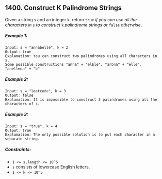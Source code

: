 ## 1400. Construct K Palindrome Strings

Given a string ```s``` and an integer ```k```, return ```true``` *if you can use all the characters in* ```s``` *to construct* ```k``` *palindrome strings or* ```false``` *otherwise*.

##### Example 1:
```
Input: s = "annabelle", k = 2
Output: true
Explanation: You can construct two palindromes using all characters in s.
Some possible constructions "anna" + "elble", "anbna" + "elle", "anellena" + "b"
```
##### Example 2:
```
Input: s = "leetcode", k = 3
Output: false
Explanation: It is impossible to construct 3 palindromes using all the characters of s.
```
##### Example 3:
```
Input: s = "true", k = 4
Output: true
Explanation: The only possible solution is to put each character in a separate string.
```

##### Constraints:

* ```1 <= s.length <= 10^5```
* ```s``` consists of lowercase English letters.
* ```1 <= k <= 10^5```